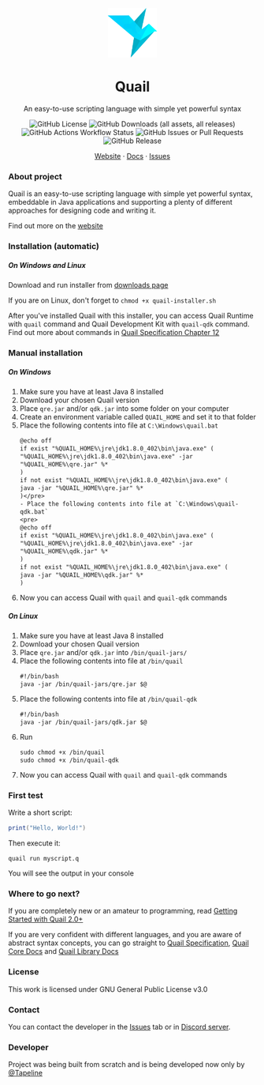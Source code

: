 <div align="center" style="margin-top: 40px;">
<a href="https://github.com/Quail-Language/quail">
<img src="images/quail.png" alt="Logo" width="100" height="100">
</a>

<h1 align="center">Quail</h1>

<p align="center">
An easy-to-use scripting language with simple yet powerful syntax
<br>

![GitHub License](https://img.shields.io/github/license/Quail-Language/quail)
![GitHub Downloads (all assets, all releases)](https://img.shields.io/github/downloads/Quail-Language/quail/total)
![GitHub Actions Workflow Status](https://img.shields.io/github/actions/workflow/status/Quail-Language/quail/main.yml)
![GitHub Issues or Pull Requests](https://img.shields.io/github/issues/Quail-Language/quail)
![GitHub Release](https://img.shields.io/github/v/release/Quail-Language/quail)

<a href="https://quail-language.github.io/">Website</a>
·
<a href="https://quail-language.github.io/docs">Docs</a>
·
<a href="https://github.com/Quail-Language/quail/issues">Issues</a>
</p>
</div>

### About project
Quail is an easy-to-use scripting language with simple yet powerful syntax, embeddable in Java applications and supporting a plenty of different approaches for designing code and writing it.

Find out more on the [website](https://quail-language.github.io/)

### Installation (automatic)

##### On Windows and Linux
Download and run installer from [downloads page](https://quail-language.github.io/download)

If you are on Linux, don't forget to `chmod +x quail-installer.sh`

After you've installed Quail with this installer,
you can access Quail Runtime with `quail` command and Quail Development
Kit with `quail-qdk` command. Find out more about commands in 
[Quail Specification Chapter 12](https://quail-language.github.io/docs/spec/chapter12.html)

### Manual installation

##### On Windows
1. Make sure you have at least Java 8 installed
2. Download your chosen Quail version
3. Place `qre.jar` and/or `qdk.jar` into some folder on your computer
4. Create an environment variable called `QUAIL_HOME` and set it to that folder
5. Place the following contents into file at `C:\Windows\quail.bat`
    ```
    @echo off
    if exist "%QUAIL_HOME%\jre\jdk1.8.0_402\bin\java.exe" (
    "%QUAIL_HOME%\jre\jdk1.8.0_402\bin\java.exe" -jar "%QUAIL_HOME%\qre.jar" %*
    )
    if not exist "%QUAIL_HOME%\jre\jdk1.8.0_402\bin\java.exe" (
    java -jar "%QUAIL_HOME%\qre.jar" %*
    )</pre>
    - Place the following contents into file at `C:\Windows\quail-qdk.bat`
    <pre>
    @echo off
    if exist "%QUAIL_HOME%\jre\jdk1.8.0_402\bin\java.exe" (
    "%QUAIL_HOME%\jre\jdk1.8.0_402\bin\java.exe" -jar "%QUAIL_HOME%\qdk.jar" %*
    )
    if not exist "%QUAIL_HOME%\jre\jdk1.8.0_402\bin\java.exe" (
    java -jar "%QUAIL_HOME%\qdk.jar" %*
    )
    ```
6. Now you can access Quail with `quail` and `quail-qdk` commands

##### On Linux
1. Make sure you have at least Java 8 installed
2. Download your chosen Quail version
3. Place `qre.jar` and/or `qdk.jar` into `/bin/quail-jars/`
4. Place the following contents into file at `/bin/quail`
    ```
    #!/bin/bash
    java -jar /bin/quail-jars/qre.jar $@
    ```
5. Place the following contents into file at `/bin/quail-qdk`
    ```
    #!/bin/bash
    java -jar /bin/quail-jars/qdk.jar $@
    ```
6. Run
    ```
    sudo chmod +x /bin/quail
    sudo chmod +x /bin/quail-qdk
    ```
7. Now you can access Quail with `quail` and `quail-qdk` commands

### First test
Write a short script:
```lua
print("Hello, World!")
```

Then execute it:
```
quail run myscript.q
```

You will see the output in your console

### Where to go next?

If you are completely new or an amateur to programming, read
[Getting Started with Quail 2.0+](https://github.com/Quail-Language/quail/wiki/Getting-Started-with-Quail-v2.0)

If you are very confident with different languages, and you are aware
of abstract syntax concepts, you can go straight to 
[Quail Specification](https://quail-language.github.io/docs/spec/),
[Quail Core Docs](https://quail-language.github.io/docs/core/) and
[Quail Library Docs](https://quail-language.github.io/docs/libs/)

### License

This work is licensed under GNU General Public License v3.0

### Contact

You can contact the developer in the 
[Issues](https://github.com/Quail-Language/quail/issues) tab or in
[Discord server](https://discord.gg/8smQAa8whM).

### Developer
Project was being built from scratch and is being developed now 
only by [@Tapeline](https://www.github.com/Tapeline)
